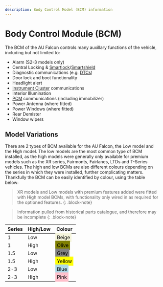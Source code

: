 ```yaml
---
description: Body Control Model (BCM) information
---
```


# Body Control Module (BCM)

The BCM of the AU Falcon controls many auxillary functions of the vehicle, including but not limited to:

- Alarm (S2-3 models only)
- Central Locking & [Smartlock](../Keyfob/Keyfob.md#s1-smartlock)/[Smartshield](../Keyfob/Keyfob.md#s2s3-smartshield)
- Diagnostic communications (e.g. [DTCs](../DTCCodes/DTCCodes.md))
- Door lock and boot functionality
- Headlight alert
- [Instrument Cluster](../InstrumentCluster/InstrumentCluster.md) communications
- Interior Illumination
- [PCM](../PCM/PCM.md) communications (including immobilizer)
- Power Antenna (where fitted)
- Power Windows (where fitted)
- Rear Demister
- Window wipers

## Model Variations

There are 2 types of BCM available for the AU Falcon, the Low model and the High model. The low models are the most common type of BCM installed, as the high models were generally only available for premium models such as the XR series, Fairmonts, Fairlanes, LTDs and T-Series vehicles. The high and low BCMs are also different colours depending on the series in which they were installed, further complicating matters. Thankfully the BCM can be easily identified by colour, using the table below:

> XR models and Low models with premium features added were fitted with High model BCMs, with functionality only wired in as required for the optioned features.
{: .block-note}

> Information pulled from historical parts catalogue, and therefore may be incomplete
{: .block-note}

<style>
.colourCell {
    padding: 5px;
    color: black;
}
</style>

| Series | High/Low | Colour |
| --- | --- | --- |
| 1 | Low | <span class="colourCell" style="background-color:beige;">Beige</span> |
| 1 | High | <span class="colourCell" style="background-color:olive;">Olive</span> |
| 1.5 | Low | <span class="colourCell" style="background-color:grey;">Grey</span> |
| 1.5 | High | <span class="colourCell" style="background-color:yellow;">Yellow</span> |
| 2-3 | Low | <span class="colourCell" style="background-color:lightblue;">Blue</span> |
| 2-3 | High | <span class="colourCell" style="background-color:pink;">Pink</span> |